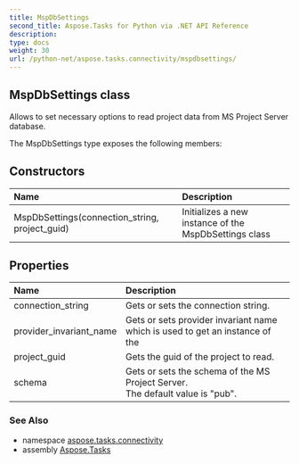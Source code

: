 ```yaml
---
title: MspDbSettings
second_title: Aspose.Tasks for Python via .NET API Reference
description: 
type: docs
weight: 30
url: /python-net/aspose.tasks.connectivity/mspdbsettings/
---
```


## MspDbSettings class

Allows to set necessary options to read project data from MS Project Server database.

The MspDbSettings type exposes the following members:
## Constructors
| Name | Description |
| :- | :- |
|MspDbSettings(connection_string, project_guid)|Initializes a new instance of the MspDbSettings class|
## Properties
| Name | Description |
| :- | :- |
|connection_string|Gets or sets the connection string.|
|provider_invariant_name|Gets or sets provider invariant name which is used to get an instance of the|
|project_guid|Gets the guid of the project to read.|
|schema|Gets or sets the schema of the MS Project Server.<br/>            The default value is "pub".|

### See Also

* namespace [aspose.tasks.connectivity](/tasks/python-net/aspose.tasks.connectivity/)
* assembly [Aspose.Tasks](/tasks/python-net/)

